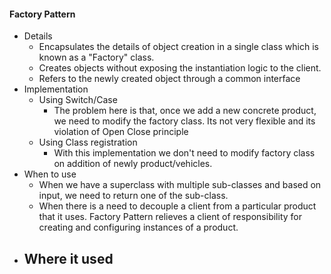 #### Factory Pattern
  - Details
      - Encapsulates the details of object creation in a single class which is known as a "Factory" class.
      - Creates objects without exposing the instantiation logic to the client.
      - Refers to the newly created object through a common interface
  - Implementation
  	  - Using Switch/Case
          - The problem here is that, once we add a new concrete product, we need to modify the factory class. Its not very flexible and its violation of Open Close principle
  	  - Using Class registration
          - With this implementation we don't need to modify factory class on addition of newly product/vehicles.
  - When to use
      - When we have a superclass with multiple sub-classes and based on input, we need to return one of the sub-class.
      - When there is a need to decouple a client from a particular product that it uses. Factory Pattern relieves a client of responsibility for creating and configuring instances of a product.
  - Where it used
      - 

